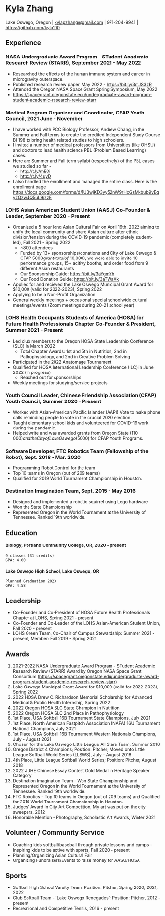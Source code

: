 # Kyla Zhang
Lake Oswego, Oregon | 
kylapzhang@gmail.com | 
971-204-9941 | 
https://github.com/kyla100


## Experience

### NASA Undergraduate Award Program - STudent Academic Research Review (STARR), September 2021 - May 2022
* Researched the effects of the human immune system and cancer in microgravity outerspace.
* Published research review paper, May 2022 - https://bit.ly/3mJS3zR
* Attended the Oregon NASA Space Grant Spring Symposium, May 2022
* https://spacegrant.oregonstate.edu/undergraduate-award-program-student-academic-research-review-starr 

### Medical Program Organizer and Coordinator, CFAP Youth Council, 2021 June - November
* I have worked with PCC Biology Professor, Andrew Chang, in the Summer and Fall terms to create the credited Independent Study Course BI 198 to bring health related studies to high schoolers. 
* I invited a number of medical professors from Universities (like OHSU) and doctors to lead health science PBL (Problem Based Learning) cases. 
* Here are Summer and Fall term syllabi (respectively) of the PBL cases we studied so far - 
    * http://t.ly/mE0i
    * http://t.ly/4uyD
* I also handled the enrollment and managed the entire class. Here is the enrollment page https://docs.google.com/forms/d/1U3wjKD3yy52nW9rHcGsMkbub9vEqyzQzw4Q5uL9jzzE

### LOHS Asian American Student Union (AASU) Co-Founder & Leader, September 2020 - Present
* Organized a 5 hour long Asian Cultural Fair on April 16th, 2022 aiming to unify the local community and share Asian culture after ethnic division/tension during the COVID-19 pandemic (completely student-led), Fall 2021 - Spring 2022
   * ~800 attendees
   * Funded by 13+ sponsorships/donations and City of Lake Oswego & CFAP $5000 grant (total of ~$10,000), we were able to invite 10 performance groups, 15+ acitivy booths, and order food from 9 different Asian restaurants
    * Our Sponsorship Guide: https://bit.ly/3aYgmYh
    * Our Food Donation Guide: https://bit.ly/3aTWaXk
* Applied for and recieved the Lake Oswego Municipal Grant Award for $10,000 (valid for 2022-2023), Spring 2022
* Applying to be a Non-Profit Organization
* General weekly meetings + occasional special schoolwide cultural meetings/events (Zoom meetings during 20-21 school year)

### LOHS Health Occupants Students of America (HOSA) for Future Health Professionals Chapter Co-Founder & President, Summer 2021 - Present 
* Led club members to the Oregon HOSA State Leadership Conference (SLC) in March 2022
   * Total Chapter Awards: 1st and 5th in Nutrition, 2nd in Pathophysiology, and 2nd in Creative Problem Solving
* Participated in the 2022 Anatomage Tournament
* Qualified for HOSA International Leadership Conference (ILC) in June 2022 (in progress)
   * Reached out for sponsorships
* Weekly meetings for studying/service projects

### Youth Council Leader, Chinese Friendship Association (CFAP) Youth Council, Summer 2020 - Present
* Worked with Asian-American Pacific Islander (AAPI) Vote to make phone calls reminding people to vote in the crucial 2020 election.
* Taught elementary school kids and volunteered for COVID-19 work during the pandemic.
* Helped write and was awarded grants from Oregon State ($110,000) and the City of Lake Oswego ($5000) for CFAP Youth Programs.

### Software Developer, FTC Robotics Team (Fellowship of the Robot), Sept. 2018 - Mar. 2020
* Programming Robot Control for the team
* Top 10 teams in Oregon (out of 209 teams)
* Qualified for 2019 World Tournament Championship in Houston.

### Destination Imagination Team, Sept. 2015 - May 2016
* Designed and implemented a robotic squirrel using Lego hardware 
* Won the State Championship
* Represented Oregon in the World Tournament at the University of Tennessee. Ranked 19th worldwide.

## Education

#### Biology, Portland Community College, OR, 2020 - present
    9 classes (31 credits)
    GPA: 4.00
#### Lake Oswego High School, Lake Oswego, OR
    Planned Graduation 2023
    GPA: 4.58

## Leadership
* Co-Founder and Co-President of HOSA Future Health Professionals Chapter at LOHS, Spring 2021 - present
* Co-Founder and Co-Leader of the LOHS Asian-American Student Union, Fall 2020 - present
* LOHS Green Team, Co-Chair of Campus Stewardship: Summer 2021 - present, Member: Fall 2019 - Spring 2021

## Awards

1. 2021-2022 NASA Undergraduate Award Program - STudent Academic Research Review (STARR) Award by Oregon NASA Space Grant Consortium (https://spacegrant.oregonstate.edu/undergraduate-award-program-student-academic-research-review-starr)
2. Lake Oswego Municipal Grant Award for $10,000 (valid for 2022-2023), Spring 2022
3. 2022 HOSA Drew C. Richardson Memorial Scholarship for Advanced Medical & Public Health Internship, Spring 2022
4. 2022 Oregon HOSA SLC State Champion in Nutrition
5. 2022 Oregon HOSA SLC 2nd Place in Pathophysiology
6. 1st Place, USA Softball 16B Tournament State Champions, July 2021
7. 1st Place, North American Fastpitch Association (NAFA) 16U Tournament National Champions, July 2021
8. 1st Place, USA Softball 16B Tournament Western Nationals Champions, July - August 2021
9. Chosen for the Lake Oswego Little League All Stars Team, Summer 2018
10. Oregon District 4 Champions; Position: Pitcher; Moved onto Little League Softball World Series (LLSWS), July - August 2018
11. 4th Place, Little League Softball World Series; Position: Pitcher, August 2018
12. 2022 JUHE Chinese Essay Contest Gold Medal in Heritage Speaker Category
13. Destination Imagination Team - Won State Championship and Represented Oregon in the World Tournament at the University of Tennessee. Ranked 19th worldwide.
14. FTC Robotics - Top 10 teams in Oregon (out of 209 teams) and Qualified for 2019 World Tournament Championship in Houston.
15. Judges' Award in City Art Competition, My art was put on the city sweepers, 2012
16. Honorable Mention - Photography, Scholastic Art Awards, Winter 2021 

## Volunteer / Community Service
* Coaching kids softball/baseball through private lessons and camps - Inspiring kids to be active with sports, Fall 2020 - present
* Planning/Organizing Asian Cultural Fair
* Organizing Fundraisers/Events to raise money for AASU/HOSA

## Sports
* Softball High School Varsity Team, Position: Pitcher, Spring 2020, 2021, 2022 
* Club Softball Team - 'Lake Oswego Renegades'; Position: Pitcher, 2012 - present
* Recreational and Competitive Tennis, 2016 - present
